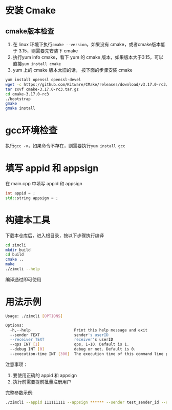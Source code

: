 # 安装 Cmake

## cmake版本检查

1. 在 linux 环境下执行`cmake --version`，如果没有 cmake，或者cmake版本低于 3.15，则需要先安装下 cmake
2. 执行yum info cmake，看下 yum 的 cmake 版本，如果版本大于3.15，可以直接`yum install cmake`
3. yum 上的 cmake 版本太旧的话， 按下面的步骤安装 cmake

```bash
yum install openssl openssl-devel
wget -c https://github.com/Kitware/CMake/releases/download/v3.17.0-rc3/cmake-3.17.0-rc3.tar.gz
tar zxvf cmake-3.17.0-rc3.tar.gz
cd cmake-3.17.0-rc3
./bootstrap
gmake
gmake install
```

# gcc环境检查

执行`gcc -v`，如果命令不存在，则需要执行`yum install gcc`

# 填写 appid 和 appsign

在 main.cpp 中填写 appid 和 appsign

```cpp
int appid = ;
std::string appsign = ;
```

# 构建本工具

下载本仓库后，进入根目录，按以下步骤执行编译

```bash
cd zimcli
mkdir build
cd build
cmake ..
make
./zimcli --help
```

编译通过即可使用

# 用法示例

```bash
Usage: ./zimcli [OPTIONS]

Options:
  -h,--help                   Print this help message and exit
  --sender TEXT               sender's userID
  --receiver TEXT             receiver's userID
  --qps INT [1]               qps, 1~10. Default is 1.
  --debug INT [0]             debug or not. Default is 0.
  --execution-time INT [300]  The execution time of this command line programs. 0~900s. Default is 300s.
```

注意事项：
1. 要使用正确的 appid 和 appsign
2. 执行前需要提前批量注册用户


完整参数示例:

```bash
./zimcli --appid 111111111 --appsign ****** --sender test_sender_id --receiver test_receiver_id --qps 1 --execution-time 300
```
